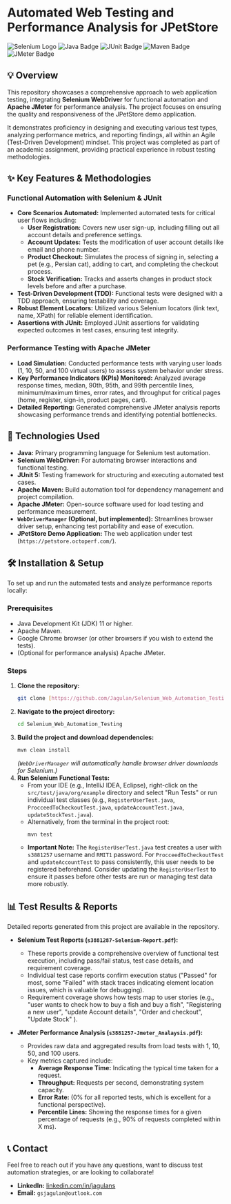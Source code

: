 # Automated Web Testing and Performance Analysis for JPetStore

![Selenium Logo](https://img.shields.io/badge/Selenium-43B02A?style=for-the-badge&logo=selenium&logoColor=white)
![Java Badge](https://img.shields.io/badge/Java-007396?style=for-the-badge&logo=java&logoColor=white)
![JUnit Badge](https://img.shields.io/badge/JUnit-25A162?style=for-the-badge&logo=junit5&logoColor=white)
![Maven Badge](https://img.shields.io/badge/Maven-C71A36?style=for-the-badge&logo=apache-maven&logoColor=white)
![JMeter Badge](https://img.shields.io/badge/Apache%20JMeter-555555?style=for-the-badge&logo=apache-jmeter&logoColor=white)

## 💡 Overview

This repository showcases a comprehensive approach to web application testing, integrating **Selenium WebDriver** for functional automation and **Apache JMeter** for performance analysis. The project focuses on ensuring the quality and responsiveness of the JPetStore demo application.

It demonstrates proficiency in designing and executing various test types, analyzing performance metrics, and reporting findings, all within an Agile (Test-Driven Development) mindset. This project was completed as part of an academic assignment, providing practical experience in robust testing methodologies.

## ✨ Key Features & Methodologies

### Functional Automation with Selenium & JUnit

* **Core Scenarios Automated:** Implemented automated tests for critical user flows including:
    * **User Registration:** Covers new user sign-up, including filling out all account details and preference settings.
    * **Account Updates:** Tests the modification of user account details like email and phone number.
    * **Product Checkout:** Simulates the process of signing in, selecting a pet (e.g., Persian cat), adding to cart, and completing the checkout process.
    * **Stock Verification:** Tracks and asserts changes in product stock levels before and after a purchase.
* **Test-Driven Development (TDD):** Functional tests were designed with a TDD approach, ensuring testability and coverage.
* **Robust Element Locators:** Utilized various Selenium locators (link text, name, XPath) for reliable element identification.
* **Assertions with JUnit:** Employed JUnit assertions for validating expected outcomes in test cases, ensuring test integrity.

### Performance Testing with Apache JMeter

* **Load Simulation:** Conducted performance tests with varying user loads (1, 10, 50, and 100 virtual users) to assess system behavior under stress.
* **Key Performance Indicators (KPIs) Monitored:** Analyzed average response times, median, 90th, 95th, and 99th percentile lines, minimum/maximum times, error rates, and throughput for critical pages (home, register, sign-in, product pages, cart).
* **Detailed Reporting:** Generated comprehensive JMeter analysis reports showcasing performance trends and identifying potential bottlenecks.

## 🚀 Technologies Used

* **Java:** Primary programming language for Selenium test automation.
* **Selenium WebDriver:** For automating browser interactions and functional testing.
* **JUnit 5:** Testing framework for structuring and executing automated test cases.
* **Apache Maven:** Build automation tool for dependency management and project compilation.
* **Apache JMeter:** Open-source software used for load testing and performance measurement.
* **`WebDriverManager` (Optional, but implemented):** Streamlines browser driver setup, enhancing test portability and ease of execution.
* **JPetStore Demo Application:** The web application under test (`https://petstore.octoperf.com/`).

## 🛠️ Installation & Setup

To set up and run the automated tests and analyze performance reports locally:

### Prerequisites

* Java Development Kit (JDK) 11 or higher.
* Apache Maven.
* Google Chrome browser (or other browsers if you wish to extend the tests).
* (Optional for performance analysis) Apache JMeter.

### Steps

1.  **Clone the repository:**
    ```bash
    git clone [https://github.com/Jagulan/Selenium_Web_Automation_Testing.git](https://github.com/Jagulan/Selenium_Web_Automation_Testing.git)
    ```
2.  **Navigate to the project directory:**
    ```bash
    cd Selenium_Web_Automation_Testing
    ```
3.  **Build the project and download dependencies:**
    ```bash
    mvn clean install
    ```
    *(`WebDriverManager` will automatically handle browser driver downloads for Selenium.)*
4.  **Run Selenium Functional Tests:**
    * From your IDE (e.g., IntelliJ IDEA, Eclipse), right-click on the `src/test/java/org/example` directory and select "Run Tests" or run individual test classes (e.g., `RegisterUserTest.java`, `ProcceedToCheckoutTest.java`, `updateAccountTest.java`, `updateStockTest.java`).
    * Alternatively, from the terminal in the project root:
        ```bash
        mvn test
        ```
    * **Important Note:** The `RegisterUserTest.java` test creates a user with `s3881257` username and `RMIT1` password. For `ProcceedToCheckoutTest` and `updateAccountTest` to pass consistently, this user needs to be registered beforehand. Consider updating the `RegisterUserTest` to ensure it passes before other tests are run or managing test data more robustly.

## 📊 Test Results & Reports

Detailed reports generated from this project are available in the repository.

* **Selenium Test Reports (`s3881287-Selenium-Report.pdf`):**
    * These reports provide a comprehensive overview of functional test execution, including pass/fail status, test case details, and requirement coverage.
    * Individual test case reports confirm execution status ("Passed" for most, some "Failed" with stack traces indicating element location issues, which is valuable for debugging).
    * Requirement coverage shows how tests map to user stories (e.g., "user wants to check how to buy a fish and buy a fish", "Registering a new user", "update Account details", "Order and checkout", "Update Stock" ).

* **JMeter Performance Analysis (`s3881257-Jmeter_Analaysis.pdf`):**
    * Provides raw data and aggregated results from load tests with 1, 10, 50, and 100 users.
    * Key metrics captured include:
        * **Average Response Time:** Indicating the typical time taken for a request.
        * **Throughput:** Requests per second, demonstrating system capacity.
        * **Error Rate:** (0% for all reported tests, which is excellent for a functional perspective).
        * **Percentile Lines:** Showing the response times for a given percentage of requests (e.g., 90% of requests completed within X ms).

## 📞 Contact

Feel free to reach out if you have any questions, want to discuss test automation strategies, or are looking to collaborate!

* **LinkedIn:** [linkedin.com/in/jagulans](https://linkedin.com/in/jagulans)
* **Email:** `gsjagulan@outlook.com`

